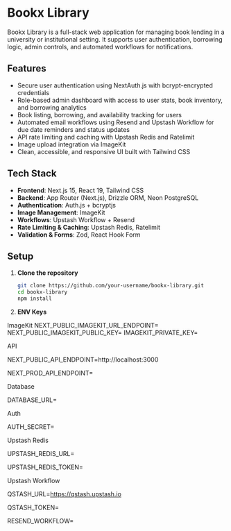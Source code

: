 # Bookx Library

Bookx Library is a full-stack web application for managing book lending in a university or institutional setting. It supports user authentication, borrowing logic, admin controls, and automated workflows for notifications.

## Features

- Secure user authentication using NextAuth.js with bcrypt-encrypted credentials
- Role-based admin dashboard with access to user stats, book inventory, and borrowing analytics
- Book listing, borrowing, and availability tracking for users
- Automated email workflows using Resend and Upstash Workflow for due date reminders and status updates
- API rate limiting and caching with Upstash Redis and Ratelimit
- Image upload integration via ImageKit
- Clean, accessible, and responsive UI built with Tailwind CSS

## Tech Stack

- **Frontend**: Next.js 15, React 19, Tailwind CSS
- **Backend**: App Router (Next.js), Drizzle ORM, Neon PostgreSQL
- **Authentication**: Auth.js + bcryptjs
- **Image Management**: ImageKit
- **Workflows**: Upstash Workflow + Resend
- **Rate Limiting & Caching**: Upstash Redis, Ratelimit
- **Validation & Forms**: Zod, React Hook Form

## Setup

1. **Clone the repository**

   ```bash
   git clone https://github.com/your-username/bookx-library.git
   cd bookx-library
   npm install

2. **ENV Keys**

 ImageKit
NEXT_PUBLIC_IMAGEKIT_URL_ENDPOINT=
NEXT_PUBLIC_IMAGEKIT_PUBLIC_KEY=
IMAGEKIT_PRIVATE_KEY=

 API

NEXT_PUBLIC_API_ENDPOINT=http://localhost:3000

NEXT_PROD_API_ENDPOINT=

 Database
 
DATABASE_URL=

 Auth
 
AUTH_SECRET=

 Upstash Redis
 
UPSTASH_REDIS_URL=

UPSTASH_REDIS_TOKEN=

 Upstash Workflow
 
QSTASH_URL=https://qstash.upstash.io

QSTASH_TOKEN=

RESEND_WORKFLOW=
